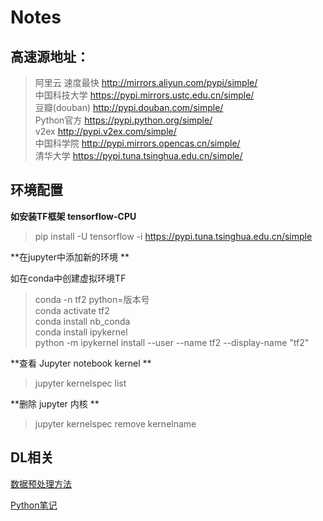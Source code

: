 # Notes

## 高速源地址：  

> 阿里云 速度最快 http://mirrors.aliyun.com/pypi/simple/   
> 中国科技大学 https://pypi.mirrors.ustc.edu.cn/simple/  
> 豆瓣(douban) http://pypi.douban.com/simple/  
> Python官方 https://pypi.python.org/simple/  
> v2ex http://pypi.v2ex.com/simple/  
> 中国科学院 http://pypi.mirrors.opencas.cn/simple/  
> 清华大学 https://pypi.tuna.tsinghua.edu.cn/simple/  



## 环境配置

**如安装TF框架 tensorflow-CPU**  

> pip install -U tensorflow -i https://pypi.tuna.tsinghua.edu.cn/simple  

**在jupyter中添加新的环境  **

如在conda中创建虚拟环境TF  

> conda -n tf2 python=版本号  
> conda activate tf2  
> conda install nb_conda  
> conda install ipykernel  
> python -m ipykernel install --user --name tf2 --display-name "tf2"  

**查看 Jupyter notebook kernel  **

> jupyter kernelspec list  

**删除 jupyter 内核  **

> jupyter kernelspec remove kernelname  



## DL相关

[数据预处理方法](./data_preproccess.md)

[Python笔记](./python.md)